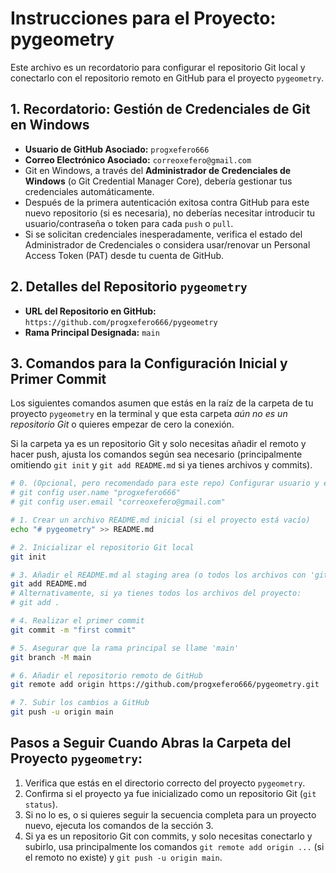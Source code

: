 # Instrucciones para el Proyecto: pygeometry

Este archivo es un recordatorio para configurar el repositorio Git local y conectarlo con el repositorio remoto en GitHub para el proyecto `pygeometry`.

## 1. Recordatorio: Gestión de Credenciales de Git en Windows

*   **Usuario de GitHub Asociado:** `progxefero666`
*   **Correo Electrónico Asociado:** `correoxefero@gmail.com`
*   Git en Windows, a través del **Administrador de Credenciales de Windows** (o Git Credential Manager Core), debería gestionar tus credenciales automáticamente.
*   Después de la primera autenticación exitosa contra GitHub para este nuevo repositorio (si es necesaria), no deberías necesitar introducir tu usuario/contraseña o token para cada `push` o `pull`.
*   Si se solicitan credenciales inesperadamente, verifica el estado del Administrador de Credenciales o considera usar/renovar un Personal Access Token (PAT) desde tu cuenta de GitHub.

## 2. Detalles del Repositorio `pygeometry`

*   **URL del Repositorio en GitHub:** `https://github.com/progxefero666/pygeometry`
*   **Rama Principal Designada:** `main`

## 3. Comandos para la Configuración Inicial y Primer Commit

Los siguientes comandos asumen que estás en la raíz de la carpeta de tu proyecto `pygeometry` en la terminal y que esta carpeta *aún no es un repositorio Git* o quieres empezar de cero la conexión.

Si la carpeta ya es un repositorio Git y solo necesitas añadir el remoto y hacer push, ajusta los comandos según sea necesario (principalmente omitiendo `git init` y `git add README.md` si ya tienes archivos y commits).

```bash
# 0. (Opcional, pero recomendado para este repo) Configurar usuario y email localmente si es diferente del global
# git config user.name "progxefero666"
# git config user.email "correoxefero@gmail.com"

# 1. Crear un archivo README.md inicial (si el proyecto está vacío)
echo "# pygeometry" >> README.md

# 2. Inicializar el repositorio Git local
git init

# 3. Añadir el README.md al staging area (o todos los archivos con 'git add .')
git add README.md
# Alternativamente, si ya tienes todos los archivos del proyecto:
# git add .

# 4. Realizar el primer commit
git commit -m "first commit"

# 5. Asegurar que la rama principal se llame 'main'
git branch -M main

# 6. Añadir el repositorio remoto de GitHub
git remote add origin https://github.com/progxefero666/pygeometry.git

# 7. Subir los cambios a GitHub
git push -u origin main
```

## Pasos a Seguir Cuando Abras la Carpeta del Proyecto `pygeometry`:

1.  Verifica que estás en el directorio correcto del proyecto `pygeometry`.
2.  Confirma si el proyecto ya fue inicializado como un repositorio Git (`git status`).
3.  Si no lo es, o si quieres seguir la secuencia completa para un proyecto nuevo, ejecuta los comandos de la sección 3.
4.  Si ya es un repositorio Git con commits, y solo necesitas conectarlo y subirlo, usa principalmente los comandos `git remote add origin ...` (si el remoto no existe) y `git push -u origin main`. 